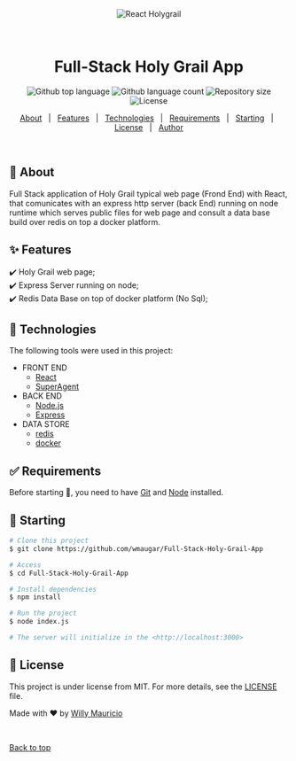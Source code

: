 <div align="center" id="top"> 
  <img src="./.github/app.gif" alt="React Holygrail" />

  &#xa0;

  <!-- <a href="https://reactholygrail.netlify.app">Demo</a> -->
</div>

<h1 align="center">Full-Stack Holy Grail App</h1>

<p align="center">
  <img alt="Github top language" src="https://img.shields.io/github/languages/top/wmaugar/Full-Stack-Holy-Grail-App?color=56BEB8">

  <img alt="Github language count" src="https://img.shields.io/github/languages/count/wmaugar/Full-Stack-Holy-Grail-App?color=56BEB8">

  <img alt="Repository size" src="https://img.shields.io/github/repo-size/wmaugar/Full-Stack-Holy-Grail-App?color=56BEB8">

  <img alt="License" src="https://img.shields.io/github/license/wmaugar/Full-Stack-Holy-Grail-App?color=56BEB8">

  <!-- <img alt="Github issues" src="https://img.shields.io/github/issues/wmaugar/Full-Stack-Holy-Grail-App?color=56BEB8" /> -->

  <!-- <img alt="Github forks" src="https://img.shields.io/github/forks/wmaugar/Full-Stack-Holy-Grail-App?color=56BEB8" /> -->

  <!-- <img alt="Github stars" src="https://img.shields.io/github/stars/wmaugar/Full-Stack-Holy-Grail-App?color=56BEB8" /> -->
</p>

<!-- Status -->

<!-- <h4 align="center"> 
	🚧  React Holygrail 🚀 Under construction...  🚧
</h4> 

<hr> -->

<p align="center">
  <a href="#dart-about">About</a> &#xa0; | &#xa0; 
  <a href="#sparkles-features">Features</a> &#xa0; | &#xa0;
  <a href="#rocket-technologies">Technologies</a> &#xa0; | &#xa0;
  <a href="#white_check_mark-requirements">Requirements</a> &#xa0; | &#xa0;
  <a href="#checkered_flag-starting">Starting</a> &#xa0; | &#xa0;
  <a href="#memo-license">License</a> &#xa0; | &#xa0;
  <a href="https://github.com/wmaugar" target="_blank">Author</a>
</p>

<br>

## :dart: About ##

Full Stack application of Holy Grail typical web page (Frond End) with React, that comunicates with an express http server (back End) running on node runtime which serves public files for web page and consult a data base build over redis on top a docker platform.  

## :sparkles: Features ##

:heavy_check_mark: Holy Grail web page;\
:heavy_check_mark: Express Server running on node;\
:heavy_check_mark: Redis Data Base on top of docker platform (No Sql);

## :rocket: Technologies ##

The following tools were used in this project:

- FRONT END
  - [React](https://pt-br.reactjs.org/)
  - [SuperAgent](https://www.npmjs.com/package/superagent)
- BACK END
  - [Node.js](https://nodejs.org/en/)
  - [Express](https://www.npmjs.com/package/express)
- DATA STORE
  - [redis](https://redis.io/)
  - [docker](https://www.docker.com/)

## :white_check_mark: Requirements ##

Before starting :checkered_flag:, you need to have [Git](https://git-scm.com) and [Node](https://nodejs.org/en/) installed.

## :checkered_flag: Starting ##

```bash
# Clone this project
$ git clone https://github.com/wmaugar/Full-Stack-Holy-Grail-App

# Access
$ cd Full-Stack-Holy-Grail-App

# Install dependencies
$ npm install

# Run the project
$ node index.js

# The server will initialize in the <http://localhost:3000>
```

## :memo: License ##

This project is under license from MIT. For more details, see the [LICENSE](LICENSE.md) file.


Made with :heart: by <a href="https://github.com/wmaugar" target="_blank">Willy Mauricio</a>

&#xa0;

<a href="#top">Back to top</a>
